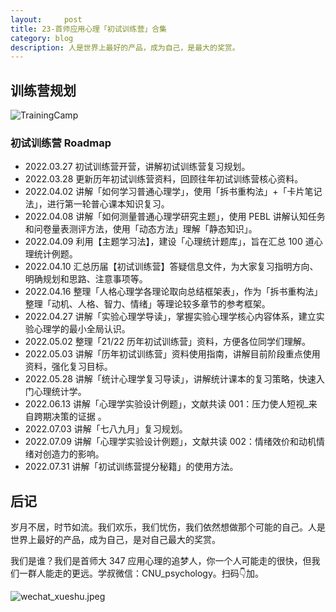 ```yaml
---
layout:     post
title: 23-首师应用心理「初试训练营」合集
category: blog
description: 人是世界上最好的产品，成为自己，是最大的奖赏。
---
```


## 训练营规划
![TrainingCamp](https://image.cnu347.com/2020-08-29-200829-trainingCamp.png)

### 初试训练营 Roadmap
- 2022.03.27 初试训练营开营，讲解初试训练营复习规划。
- 2022.03.28 更新历年初试训练营资料，回顾往年初试训练营核心资料。
- 2022.04.02 讲解「如何学习普通心理学」，使用「拆书重构法」+「卡片笔记法」，进行第一轮普心课本知识复习。
- 2022.04.08 讲解「如何测量普通心理学研究主题」，使用 PEBL 讲解认知任务和问卷量表测评方法，使用「动态方法」理解「静态知识」。
- 2022.04.09 利用【主题学习法】，建设「心理统计题库」，旨在汇总 100 道心理统计例题。
- 2022.04.10 汇总历届【初试训练营】答疑信息文件，为大家复习指明方向、明确规划和思路、注意事项等。
- 2022.04.16 整理「人格心理学各理论取向总结框架表」，作为「拆书重构法」整理「动机、人格、智力、情绪」等理论较多章节的参考框架。
- 2022.04.27 讲解「实验心理学导读」，掌握实验心理学核心内容体系，建立实验心理学的最小全局认识。
- 2022.05.02 整理「21/22 历年初试训练营」资料，方便各位同学们理解。
- 2022.05.03 讲解「历年初试训练营」资料使用指南，讲解目前阶段重点使用资料，强化复习目标。
- 2022.05.28 讲解「统计心理学复习导读」，讲解统计课本的复习策略，快速入门心理统计学。
- 2022.06.13 讲解「心理学实验设计例题」，文献共读 001：压力使人短视_来自跨期决策的证据 。
- 2022.07.03 讲解「七八九月」复习规划。
- 2022.07.09 讲解「心理学实验设计例题」，文献共读 002：情绪效价和动机情绪对创造力的影响。
- 2022.07.31 讲解「初试训练营提分秘籍」的使用方法。

## 后记
岁月不居，时节如流。我们欢乐，我们忧伤，我们依然想做那个可能的自己。人是世界上最好的产品，成为自己，是对自己最大的奖赏。

我们是谁？我们是首师大 347 应用心理的追梦人，你一个人可能走的很快，但我们一群人能走的更远。学叔微信：CNU_psychology。扫码👇加。

![wechat_xueshu.jpeg](https://cnu347-1257355643.cos.ap-beijing.myqcloud.com/CNU347/WechatIMG125.jpeg)
